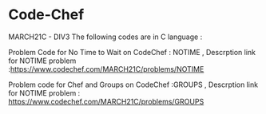 # Code-Chef
MARCH21C - DIV3 
The following codes are in C language :

Problem Code for No Time to Wait on CodeChef : NOTIME ,
Descrption link for NOTIME problem :https://www.codechef.com/MARCH21C/problems/NOTIME



Problem code for Chef and Groups on CodeChef :GROUPS ,
Descrption link for NOTIME problem : https://www.codechef.com/MARCH21C/problems/GROUPS
